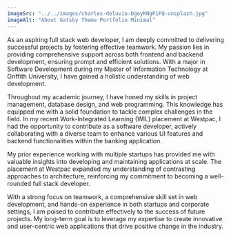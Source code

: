 ```yaml
---
imageSrc: "../../images/charles-deluvio-DgoyKNgPiFQ-unsplash.jpg"
imageAlt: "About Gatsby Theme Portfolio Minimal"
---
```

As an aspiring full stack web developer, I am deeply committed to delivering successful projects by fostering effective teamwork. My passion lies in providing comprehensive support across both frontend and backend development, ensuring prompt and efficient solutions. With a major in Software Development during my Master of Information Technology at Griffith University, I have gained a holistic understanding of web development.

Throughout my academic journey, I have honed my skills in project management, database design, and web programming. This knowledge has equipped me with a solid foundation to tackle complex challenges in the field. In my recent Work-Integrated Learning (WIL) placement at Westpac, I had the opportunity to contribute as a software developer, actively collaborating with a diverse team to enhance various UI features and backend functionalities within the banking application.

My prior experience working with multiple startups has provided me with valuable insights into developing and maintaining applications at scale. The placement at Westpac expanded my understanding of contrasting approaches to architecture, reinforcing my commitment to becoming a well-rounded full stack developer.

With a strong focus on teamwork, a comprehensive skill set in web development, and hands-on experience in both startups and corporate settings, I am poised to contribute effectively to the success of future projects. My long-term goal is to leverage my expertise to create innovative and user-centric web applications that drive positive change in the industry.

<!-- Photo by <a href="https://unsplash.com/@charlesdeluvio?utm_source=unsplash&utm_medium=referral&utm_content=creditCopyText" target="_blank" rel="nofollow noopener noreferrer" aria-label="External Link"><u>Charles Deluvio</u></a> on Unsplash -->
